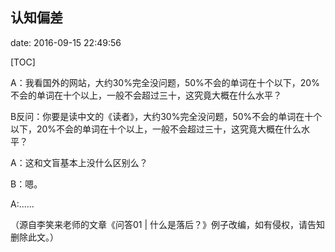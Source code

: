 ## 认知偏差

date: 2016-09-15 22:49:56

[TOC]

A：我看国外的网站，大约30%完全没问题，50%不会的单词在十个以下，20%不会的单词在十个以上，一般不会超过三十，这究竟大概在什么水平？

B反问：你要是读中文的《读者》，大约30%完全没问题，50%不会的单词在十个以下，20%不会的单词在十个以上，一般不会超过三十，这究竟大概在什么水平？

A：这和文盲基本上没什么区别么？

B：嗯。

A:......



（源自李笑来老师的文章《问答01 | 什么是落后？》例子改编，如有侵权，请告知删除此文。）

